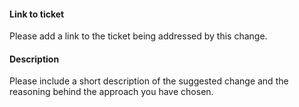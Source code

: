 #### Link to ticket

Please add a link to the ticket being addressed by this change.

#### Description

Please include a short description of the suggested change and the reasoning behind the approach you have chosen.
